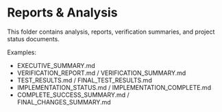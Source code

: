 # Reports & Analysis

This folder contains analysis, reports, verification summaries, and project status documents.

Examples:
- EXECUTIVE_SUMMARY.md
- VERIFICATION_REPORT.md / VERIFICATION_SUMMARY.md
- TEST_RESULTS.md / FINAL_TEST_RESULTS.md
- IMPLEMENTATION_STATUS.md / IMPLEMENTATION_COMPLETE.md
- COMPLETE_SUCCESS_SUMMARY.md / FINAL_CHANGES_SUMMARY.md
